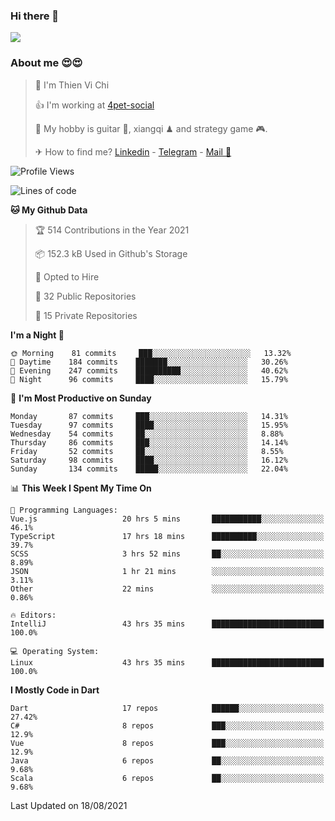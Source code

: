 ### Hi there 👋
![](https://media1.tenor.com/images/9aa4aee77151757a310fcdb4b8fd2a0a/tenor.gif?itemid=12671405)

### About me 😍😍

> 🙎 I'm Thien Vi Chi
> 
> 👍 I'm working at [4pet-social](https://github.com/4pet-social)
>
> 🥞 My hobby is guitar 🎸, xiangqi ♟ and strategy game 🎮.
> 
> ✈ How to find me? [Linkedin](https://www.linkedin.com/in/tvc12/) - [Telegram](https://t.me/yeutham212) - [Mail 📧](mailto:meomeocf98@gmail.com)
> 

<!--START_SECTION:waka-->
![Profile Views](http://img.shields.io/badge/Profile%20Views-33-blue)

![Lines of code](https://img.shields.io/badge/From%20Hello%20World%20I%27ve%20Written-745135%20lines%20of%20code-blue)

**🐱 My Github Data** 

> 🏆 514 Contributions in the Year 2021
 > 
> 📦 152.3 kB Used in Github's Storage 
 > 
> 💼 Opted to Hire
 > 
> 📜 32 Public Repositories 
 > 
> 🔑 15 Private Repositories  
 > 
**I'm a Night 🦉** 

```text
🌞 Morning    81 commits     ███░░░░░░░░░░░░░░░░░░░░░░   13.32% 
🌆 Daytime    184 commits    ███████░░░░░░░░░░░░░░░░░░   30.26% 
🌃 Evening    247 commits    ██████████░░░░░░░░░░░░░░░   40.62% 
🌙 Night      96 commits     ████░░░░░░░░░░░░░░░░░░░░░   15.79%

```
📅 **I'm Most Productive on Sunday** 

```text
Monday       87 commits     ███░░░░░░░░░░░░░░░░░░░░░░   14.31% 
Tuesday      97 commits     ████░░░░░░░░░░░░░░░░░░░░░   15.95% 
Wednesday    54 commits     ██░░░░░░░░░░░░░░░░░░░░░░░   8.88% 
Thursday     86 commits     ███░░░░░░░░░░░░░░░░░░░░░░   14.14% 
Friday       52 commits     ██░░░░░░░░░░░░░░░░░░░░░░░   8.55% 
Saturday     98 commits     ████░░░░░░░░░░░░░░░░░░░░░   16.12% 
Sunday       134 commits    █████░░░░░░░░░░░░░░░░░░░░   22.04%

```


📊 **This Week I Spent My Time On** 

```text
💬 Programming Languages: 
Vue.js                   20 hrs 5 mins       ███████████░░░░░░░░░░░░░░   46.1% 
TypeScript               17 hrs 18 mins      ██████████░░░░░░░░░░░░░░░   39.7% 
SCSS                     3 hrs 52 mins       ██░░░░░░░░░░░░░░░░░░░░░░░   8.89% 
JSON                     1 hr 21 mins        ░░░░░░░░░░░░░░░░░░░░░░░░░   3.11% 
Other                    22 mins             ░░░░░░░░░░░░░░░░░░░░░░░░░   0.86%

🔥 Editors: 
IntelliJ                 43 hrs 35 mins      █████████████████████████   100.0%

💻 Operating System: 
Linux                    43 hrs 35 mins      █████████████████████████   100.0%

```

**I Mostly Code in Dart** 

```text
Dart                     17 repos            ██████░░░░░░░░░░░░░░░░░░░   27.42% 
C#                       8 repos             ███░░░░░░░░░░░░░░░░░░░░░░   12.9% 
Vue                      8 repos             ███░░░░░░░░░░░░░░░░░░░░░░   12.9% 
Java                     6 repos             ██░░░░░░░░░░░░░░░░░░░░░░░   9.68% 
Scala                    6 repos             ██░░░░░░░░░░░░░░░░░░░░░░░   9.68%

```



 Last Updated on 18/08/2021
<!--END_SECTION:waka-->